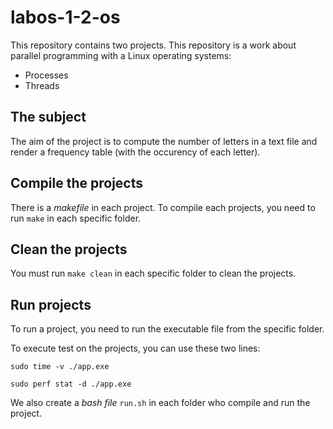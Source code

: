 # labos-1-2-os
This repository contains two projects.
This repository is a work about parallel programming with a Linux operating systems:
- Processes
- Threads

## The subject
The aim of the project is to compute the number of letters in a text file and render a frequency table (with the occurency of each letter).

## Compile the projects
There is a *makefile* in each project.
To compile each projects, you need to run `make` in each specific folder.

## Clean the projects
You must run `make clean` in each specific folder to clean the projects.

## Run projects
To run a project, you need to run the executable file from the specific folder.

To execute test on the projects, you can use these two lines:
```
sudo time -v ./app.exe
```
```
sudo perf stat -d ./app.exe
```

We also create a *bash file* `run.sh` in each folder who compile and run the project.
